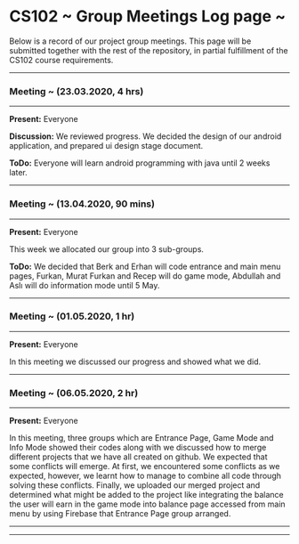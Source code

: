 # CS102 ~ Group Meetings Log page ~

Below is a record of our project group meetings. This page will be submitted together with the rest of the repository, in partial fulfillment of the CS102 course requirements.

****
### Meeting ~ (23.03.2020, 4 hrs)
****
**Present:** Everyone

**Discussion:** 
We reviewed progress. We decided the design of our android application, and prepared ui design stage document.

**ToDo:** Everyone will learn android programming with java until 2 weeks later.

****
### Meeting ~ (13.04.2020, 90 mins)
****
**Present:** Everyone

This week we allocated our group into 3 sub-groups. 

**ToDo:** We decided that Berk and Erhan will code entrance and main menu pages, Furkan, Murat Furkan and Recep will do game mode, Abdullah and Aslı will do information mode until 5 May.

****
### Meeting ~ (01.05.2020, 1 hr)
****
**Present:** Everyone

In this meeting we discussed our progress and showed what we did.

****
### Meeting ~ (06.05.2020, 2 hr)
****
**Present:** Everyone

In this meeting, three groups which are Entrance Page, Game Mode and Info Mode showed their codes along with we discussed how to merge different projects that we have all created on github. We expected that some conflicts will emerge. At first, we encountered some conflicts as we expected, however, we learnt how to manage to combine all code through solving these conflicts. Finally, we uploaded our merged project and determined what might be added to the project like integrating the balance the user will earn in the game mode into balance page accessed from main menu by using Firebase that Entrance Page group arranged.

****
****
